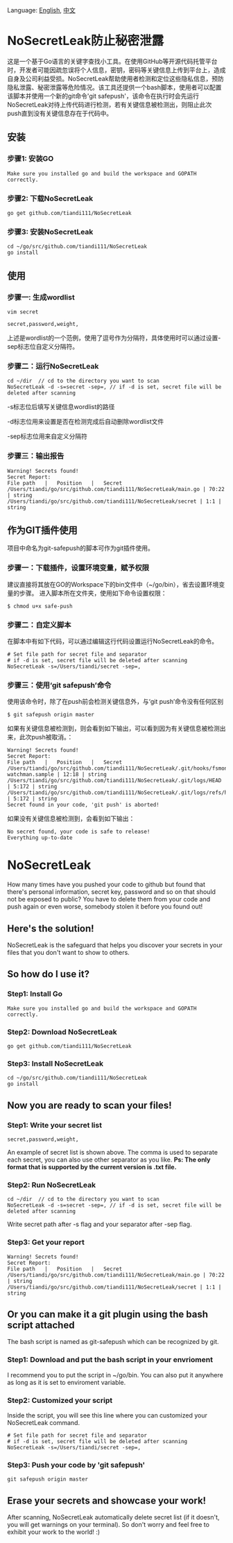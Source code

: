 Language: [English](#NoSecretLeak), [中文](#NoSecretLeak防止秘密泄露)
# NoSecretLeak防止秘密泄露
这是一个基于Go语言的关键字查找小工具。在使用GitHub等开源代码托管平台时，开发者可能因疏忽误将个人信息，密钥，密码等关键信息上传到平台上，造成自身及公司利益受损。NoSecretLeak帮助使用者检测和定位这些隐私信息，预防隐私泄露、秘密泄露等危险情况。该工具还提供一个bash脚本，使用者可以配置该脚本并使用一个新的git命令'git safepush'，该命令在执行时会先运行NoSecretLeak对待上传代码进行检测，若有关键信息被检测出，则阻止此次push直到没有关键信息存在于代码中。

## 安装
### 步骤1: 安装GO
    Make sure you installed go and build the workspace and GOPATH correctly.
### 步骤2: 下载NoSecretLeak
    go get github.com/tiandi111/NoSecretLeak
### 步骤3: 安装NoSecretLeak
    cd ~/go/src/github.com/tiandi111/NoSecretLeak
    go install
    
## 使用
### 步骤一: 生成wordlist
    vim secret
    
    secret,password,weight,
上述是wordlist的一个范例，使用了逗号作为分隔符，具体使用时可以通过设置-sep标志位自定义分隔符。
### 步骤二：运行NoSecretLeak
    cd ~/dir  // cd to the directory you want to scan
    NoSecretLeak -d -s=secret -sep=, // if -d is set, secret file will be deleted after scanning
-s标志位后填写关键信息wordlist的路径

-d标志位用来设置是否在检测完成后自动删除wordlist文件

-sep标志位用来自定义分隔符
### 步骤三：输出报告
    Warning! Secrets found!
    Secret Report:
    File path   |   Position   |   Secret
    /Users/tiandi/go/src/github.com/tiandi111/NoSecretLeak/main.go | 70:22 | string
    /Users/tiandi/go/src/github.com/tiandi111/NoSecretLeak/secret | 1:1 | string

## 作为GIT插件使用
项目中命名为git-safepush的脚本可作为git插件使用。
### 步骤一：下载插件，设置环境变量，赋予权限
建议直接将其放在GO的Workspace下的bin文件中（~/go/bin），省去设置环境变量的步骤。
进入脚本所在文件夹，使用如下命令设置权限：

    $ chmod u+x safe-push
### 步骤二：自定义脚本
在脚本中有如下代码，可以通过编辑这行代码设置运行NoSecretLeak的命令。

    # Set file path for secret file and separator
    # if -d is set, secret file will be deleted after scanning
    NoSecretLeak -s=/Users/tiandi/secret -sep=,
    
### 步骤三：使用‘git safepush’命令
使用该命令时，除了在push前会检测关键信息外，与‘git push’命令没有任何区别

    $ git safepush origin master    
如果有关键信息被检测到，则会看到如下输出，可以看到因为有关键信息被检测出来，此次push被取消。：

    Warning! Secrets found!
    Secret Report: 
    File path   |   Position   |   Secret
    /Users/tiandi/go/src/github.com/tiandi111/NoSecretLeak/.git/hooks/fsmonitor-watchman.sample | 12:18 | string
    /Users/tiandi/go/src/github.com/tiandi111/NoSecretLeak/.git/logs/HEAD | 5:172 | string
    /Users/tiandi/go/src/github.com/tiandi111/NoSecretLeak/.git/logs/refs/heads/master | 5:172 | string
    Secret found in your code, 'git push' is aborted!
如果没有关键信息被检测到，会看到如下输出：
    
    No secret found, your code is safe to release!
    Everything up-to-date


# NoSecretLeak
How many times have you pushed your code to github but found that there's personal information, secret key, password and so on
that should not be exposed to public? You have to delete them from your code and push again or even worse, somebody stolen it before
you found out!

## Here's the solution!
NoSecretLeak is the safeguard that helps you discover your secrets in your files that you don't want to show to others.

## So how do I use it?
### Step1: Install Go 
    Make sure you installed go and build the workspace and GOPATH correctly.
### Step2: Download NoSecretLeak
    go get github.com/tiandi111/NoSecretLeak
### Step3: Install NoSecretLeak
    cd ~/go/src/github.com/tiandi111/NoSecretLeak
    go install
## Now you are ready to scan your files!
### Step1: Write your secret list
    secret,password,weight,
An example of secret list is shown above. The comma is used to separate each secret, you can also use other separator as you like.
**Ps: The only format that is supported by the current version is .txt file.**
### Step2: Run NoSecretLeak
    cd ~/dir  // cd to the directory you want to scan
    NoSecretLeak -d -s=secret -sep=, // if -d is set, secret file will be deleted after scanning
Write secret path after -s flag and your separator after -sep flag.
### Step3: Get your report 
    Warning! Secrets found!
    Secret Report:
    File path   |   Position   |   Secret
    /Users/tiandi/go/src/github.com/tiandi111/NoSecretLeak/main.go | 70:22 | string
    /Users/tiandi/go/src/github.com/tiandi111/NoSecretLeak/secret | 1:1 | string
## Or you can make it a git plugin using the bash script attached
The bash script is named as git-safepush which can be recognized by git. 
### Step1: Download and put the bash script in your envrioment
I recommend you to put the script in ~/go/bin. You can also put it anywhere as long as it is set to enviroment variable.
### Step2: Customized your script
Inside the script, you will see this line where you can customized your NoSecretLeak command.

    # Set file path for secret file and separator
    # if -d is set, secret file will be deleted after scanning
    NoSecretLeak -s=/Users/tiandi/secret -sep=,
    
### Step3: Push your code by 'git safepush'
    git safepush origin master
## Erase your secrets and showcase your work!
After scanning, NoSecretLeak automatically delete secret list (if it doesn't, you will get warnings on your terminal). So don't worry and feel free to exhibit your work to the world!
    :)
